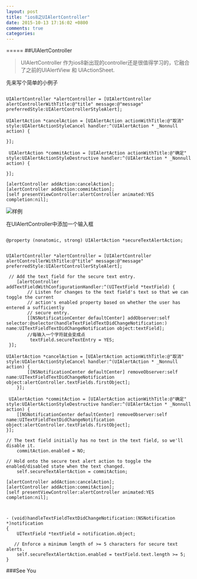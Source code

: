 ```yaml
---
layout: post
title: "ios8之UIAlertController"
date: 2015-10-13 17:16:02 +0800
comments: true
categories: 
---
```

=====
##UIAlertController
>UIAlertController 作为ios8新出现的controller还是很值得学习的，它融合了之前的UIAlertView 和  UIActionSheet.

<P>先来写个简单的小例子</P>

<pre><code>
UIAlertController *alertController = [UIAlertController alertControllerWithTitle:@"title" message:@"message" preferredStyle:UIAlertControllerStyleAlert];

UIAlertAction *cancelAction = [UIAlertAction actionWithTitle:@"取消" style:UIAlertActionStyleCancel handler:^(UIAlertAction * _Nonnull action) {
            
}];

 UIAlertAction *commitAction = [UIAlertAction actionWithTitle:@"确定" style:UIAlertActionStyleDestructive handler:^(UIAlertAction * _Nonnull action) {
 
}];

[alertController addAction:cancelAction];
[alertController addAction:commitAction];
[self presentViewController:alertController animated:YES completion:nil];
</pre></code>

![样例](/Users/zhanghaoyu/octopress/source/_posts/image/UIAlertConller1.png)
<p>在UIAlertController中添加一个输入框</p>

<pre><code>
@property (nonatomic, strong) UIAlertAction *secureTextAlertAction;
</pre></code>

<pre><code>
UIAlertController *alertController = [UIAlertController alertControllerWithTitle:@"title" message:@"message" preferredStyle:UIAlertControllerStyleAlert];

 // Add the text field for the secure text entry.
    [alertController addTextFieldWithConfigurationHandler:^(UITextField *textField) {
        // Listen for changes to the text field's text so that we can toggle the current
        // action's enabled property based on whether the user has entered a sufficiently
        // secure entry.
        [[NSNotificationCenter defaultCenter] addObserver:self selector:@selector(handleTextFieldTextDidChangeNotification:) name:UITextFieldTextDidChangeNotification object:textField];
        //每输入一个字符就会变成点
  		 textField.secureTextEntry = YES;
 }];

UIAlertAction *cancelAction = [UIAlertAction actionWithTitle:@"取消" style:UIAlertActionStyleCancel handler:^(UIAlertAction * _Nonnull action) {
        [[NSNotificationCenter defaultCenter] removeObserver:self name:UITextFieldTextDidChangeNotification object:alertController.textFields.firstObject];
    }];

 UIAlertAction *commitAction = [UIAlertAction actionWithTitle:@"确定" style:UIAlertActionStyleDestructive handler:^(UIAlertAction * _Nonnull action) {
 	[[NSNotificationCenter defaultCenter] removeObserver:self name:UITextFieldTextDidChangeNotification object:alertController.textFields.firstObject];
}];

// The text field initially has no text in the text field, so we'll disable it.
    commitAction.enabled = NO;
    
// Hold onto the secure text alert action to toggle the enabled/disabled state when the text changed.
    self.secureTextAlertAction = commitAction;

[alertController addAction:cancelAction];
[alertController addAction:commitAction];
[self presentViewController:alertController animated:YES completion:nil];

</pre></code>


<pre><code>
- (void)handleTextFieldTextDidChangeNotification:(NSNotification *)notification
{
    UITextField *textField = notification.object;
    
   // Enforce a minimum length of >= 5 characters for secure text alerts.
    self.secureTextAlertAction.enabled = textField.text.length >= 5;
}
</pre></code>
###See You